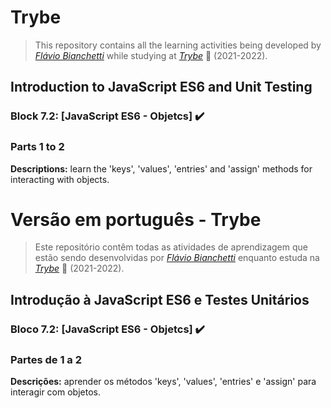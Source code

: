 # Trybe

> This repository contains all the learning activities being developed by _[Flávio Bianchetti](https://www.linkedin.com/in/flaviobianchetti/)_ while studying at _[Trybe](https://www.betrybe.com/)_ :rocket: (2021-2022).

## Introduction to JavaScript ES6 and Unit Testing


### Block 7.2: [JavaScript ES6 - Objetcs] :heavy_check_mark:

### Parts 1 to 2

**Descriptions:** learn the 'keys', 'values', 'entries' and 'assign' methods for interacting with objects.

# Versão em português - Trybe

> Este repositório contêm todas as atividades de aprendizagem que estão sendo desenvolvidas por  _[Flávio Bianchetti](https://www.linkedin.com/in/flaviobianchetti/)_ enquanto estuda na _[Trybe](https://www.betrybe.com/)_ :rocket: (2021-2022).

## Introdução à JavaScript ES6 e Testes Unitários


### Bloco 7.2: [JavaScript ES6 - Objetcs] :heavy_check_mark:

### Partes de 1 a 2

**Descrições:**  aprender os métodos 'keys', 'values', 'entries' e 'assign' para interagir com objetos.